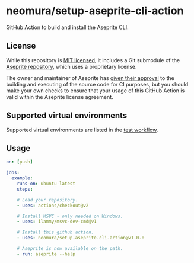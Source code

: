 # neomura/setup-aseprite-cli-action

GitHub Action to build and install the Aseprite CLI.

## License

While this repository is [MIT licensed](./license.md), it includes a Git submodule of the [Aseprite repository](https://github.com/aseprite/aseprite), which uses a proprietary license.

The owner and maintainer of Aseprite has [given their approval](https://community.aseprite.org/t/integrating-aseprite-with-travis-ci/1351) to the building and executing of the source code for CI purposes, but you should
make your own checks to ensure that your usage of this GitHub Action is valid within the Aseprite license agreement.

## Supported virtual environments

Supported virtual environments are listed in the [test workflow](./.github/workflows/test.yaml).

## Usage

```yaml
on: [push]

jobs:
  example:
    runs-on: ubuntu-latest
    steps:

    # Load your repository.
    - uses: actions/checkout@v2

    # Install MSVC - only needed on Windows.
    - uses: ilammy/msvc-dev-cmd@v1

    # Install this github action.
    - uses: neomura/setup-aseprite-cli-action@v1.0.0

    # Aseprite is now available on the path.
    - run: aseprite --help
```
